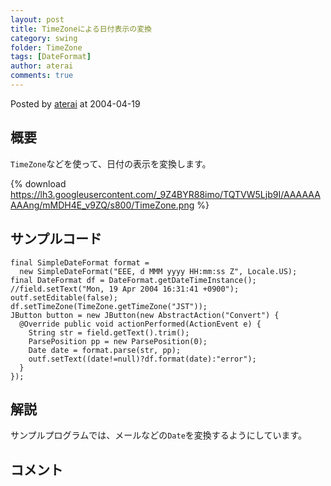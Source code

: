 ```yaml
---
layout: post
title: TimeZoneによる日付表示の変換
category: swing
folder: TimeZone
tags: [DateFormat]
author: aterai
comments: true
---
```


Posted by [aterai](http://terai.xrea.jp/aterai.html) at 2004-04-19

## 概要
`TimeZone`などを使って、日付の表示を変換します。

{% download https://lh3.googleusercontent.com/_9Z4BYR88imo/TQTVW5Ljb9I/AAAAAAAAAng/mMDH4E_v9ZQ/s800/TimeZone.png %}

## サンプルコード
<pre class="prettyprint"><code>final SimpleDateFormat format =
  new SimpleDateFormat("EEE, d MMM yyyy HH:mm:ss Z", Locale.US);
final DateFormat df = DateFormat.getDateTimeInstance();
//field.setText("Mon, 19 Apr 2004 16:31:41 +0900");
outf.setEditable(false);
df.setTimeZone(TimeZone.getTimeZone("JST"));
JButton button = new JButton(new AbstractAction("Convert") {
  @Override public void actionPerformed(ActionEvent e) {
    String str = field.getText().trim();
    ParsePosition pp = new ParsePosition(0);
    Date date = format.parse(str, pp);
    outf.setText((date!=null)?df.format(date):"error");
  }
});
</code></pre>

## 解説
サンプルプログラムでは、メールなどの`Date`を変換するようにしています。

## コメント
